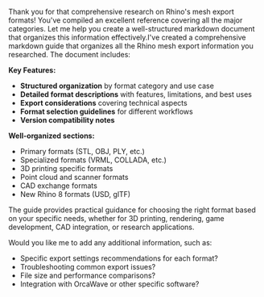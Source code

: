 Thank you for that comprehensive research on Rhino's mesh export formats! You've compiled an excellent reference covering all the major categories. Let me help you create a well-structured markdown document that organizes this information effectively.I've created a comprehensive markdown guide that organizes all the Rhino mesh export information you researched. The document includes:

**Key Features:**
- **Structured organization** by format category and use case
- **Detailed format descriptions** with features, limitations, and best uses
- **Export considerations** covering technical aspects
- **Format selection guidelines** for different workflows
- **Version compatibility notes**

**Well-organized sections:**
- Primary formats (STL, OBJ, PLY, etc.)
- Specialized formats (VRML, COLLADA, etc.)
- 3D printing specific formats
- Point cloud and scanner formats
- CAD exchange formats
- New Rhino 8 formats (USD, glTF)

The guide provides practical guidance for choosing the right format based on your specific needs, whether for 3D printing, rendering, game development, CAD integration, or research applications.

Would you like me to add any additional information, such as:
- Specific export settings recommendations for each format?
- Troubleshooting common export issues?
- File size and performance comparisons?
- Integration with OrcaWave or other specific software?